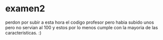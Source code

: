 # examen2

perdon por subir a esta hora el codigo profesor pero habia subido unos pero no servian al 100 y estos por lo menos cumple con la mayoria de las caracteristicas. :)
